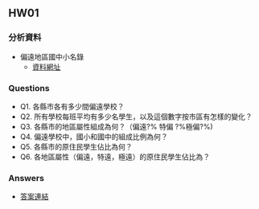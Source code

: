 ## HW01
### 分析資料
- 偏遠地區國中小名錄
    - [資料網址](https://data.gov.tw/dataset/28582)
### Questions
- Q1. 各縣市各有多少間偏遠學校？
- Q2. 所有學校每班平均有多少名學生，以及這個數字按市區有怎樣的變化？
- Q3. 各縣市的地區屬性組成為何？（偏遠?% 特偏 ?%極偏?%)
- Q4. 偏遠學校中，國小和國中的組成比例為何？
- Q5. 各縣市的原住民學生佔比為何？
- Q6. 各地區屬性（偏遠，特遠，極遠）的原住民學生佔比為？
### Answers
- [答案連結](https://github.com/marjasback2bedge/LATIA_112-2/tree/main/hw01/ansImage)

